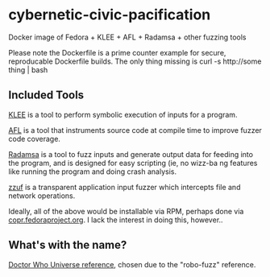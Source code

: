 cybernetic-civic-pacification
=============================

Docker image of Fedora + KLEE + AFL + Radamsa + other fuzzing tools

Please note the Dockerfile is a prime counter example for secure, reproducable Dockerfile builds. The only thing missing is curl -s http://some
thing | bash

Included Tools
--------------

[KLEE][1] is a tool to perform symbolic execution of inputs for a program.

[AFL][2] is a tool that instruments source code at compile time to improve fuzzer code coverage.

[Radamsa][3] is a tool to fuzz inputs and generate output data for feeding into the program, and is designed for easy scripting (ie, no wizz-ba
ng features like running the program and doing crash analysis.

[zzuf][4] is a transparent application input fuzzer which intercepts file and network operations.

Ideally, all of the above would be installable via RPM, perhaps done via [copr.fedoraproject.org][5]. I lack the interest in doing this, however..

What's with the name?
---------------------

[Doctor Who Universe reference][6], chosen due to the "robo-fuzz" reference.

[1]: http://klee.github.io/klee/
[2]: https://code.google.com/p/american-fuzzy-lop/
[3]: https://code.google.com/p/ouspg/wiki/Radamsa
[4]: http://caca.zoy.org/wiki/zzuf
[5]: http://copr.fedoraproject.org
[6]: http://tardis.wikia.com/wiki/CCPC

